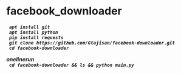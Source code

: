 # facebook_downloader
***` apt install git`***<br>
***` apt install python`***<br>
***` pip install requests`***<br>
***` git clone https://github.com/Gtajisan/facebook-downloader.git`***<br>
***` cd facebook-downloader`***<br>

***onelinerun***<br>
***` cd facebook-downloader && ls && python main.py`***
